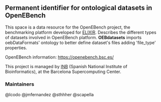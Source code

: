 ## Permanent identifier for ontological datasets in OpenEBench

This space is a data resource for the OpenEBench project, the benchmarking platform developed for [ELIXIR](https://elixir-europe.org/). Describes the different types of datasets involved in OpenEBench platform. **OEBdatasets** imports oebDataFormats' ontology to better define dataset's files adding 'file_type' properties.

OpenEBench information: https://openebench.bsc.es/ 

This project is managed by [INB](https://www.bsc.es/discover-bsc/organisation/scientific-structure/spanish-national-bioinformatics-institute-inbelixir) (Spanish National Institute of Bioinformatics), at the Barcelona Supercomputing Center.

### Maintainers

@lcodo
@jmfernandez
@sthhher
@scapella
